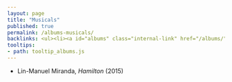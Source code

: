 ```yaml
---
layout: page
title: "Musicals"
published: true
permalink: /albums-musicals/
backlinks: <ul><li><a id="albums" class="internal-link" href="/albums/">Albums</a></li></ul>
tooltips: 
- path: tooltip_albums.js
---
```


* Lin-Manuel Miranda, *Hamilton* (2015)
